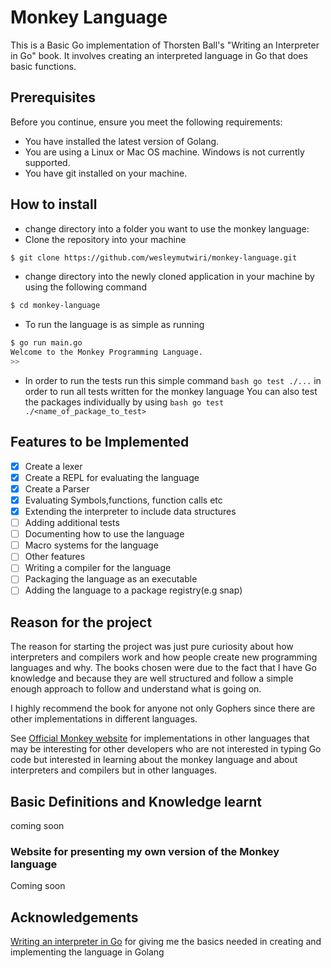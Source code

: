 # Monkey Language

This is a Basic Go implementation of Thorsten Ball's "Writing an Interpreter in Go" book. It involves creating an interpreted language in Go that does basic functions.

## Prerequisites

Before you continue, ensure you meet the following requirements:

- You have installed the latest version of Golang.
- You are using a Linux or Mac OS machine. Windows is not currently supported.
- You have git installed on your machine.

## How to install

- change directory into a folder you want to use the monkey language:
- Clone the repository into your machine

```bash
$ git clone https://github.com/wesleymutwiri/monkey-language.git
```

- change directory into the newly cloned application in your machine by using the following command

```bash
$ cd monkey-language
```

- To run the language is as simple as running

```bash
$ go run main.go
Welcome to the Monkey Programming Language.
>>
```

- In order to run the tests run this simple command `bash go test ./...` in order to run all tests written for the monkey language
  You can also test the packages individually by using `bash go test ./<name_of_package_to_test>`

## Features to be Implemented

- [x] Create a lexer
- [x] Create a REPL for evaluating the language
- [x] Create a Parser
- [x] Evaluating Symbols,functions, function calls etc
- [x] Extending the interpreter to include data structures
- [ ] Adding additional tests
- [ ] Documenting how to use the language
- [ ] Macro systems for the language
- [ ] Other features
- [ ] Writing a compiler for the language
- [ ] Packaging the language as an executable
- [ ] Adding the language to a package registry(e.g snap)

## Reason for the project

The reason for starting the project was just pure curiosity about how interpreters and compilers work and how people create new programming languages and why. The books chosen were due to the fact that I have Go knowledge and because they are well structured and follow a simple enough approach to follow and understand what is going on.

I highly recommend the book for anyone not only Gophers since there are other implementations in different languages.

See [Official Monkey website](https://monkeylang.org/) for implementations in other languages that may be interesting for other developers who are not interested in typing Go code but interested in learning about the monkey language and about interpreters and compilers but in other languages.

## Basic Definitions and Knowledge learnt

coming soon

### Website for presenting my own version of the Monkey language

Coming soon

## Acknowledgements

[Writing an interpreter in Go](https://interpreterbook.com/) for giving me the basics needed in creating and implementing the language in Golang
